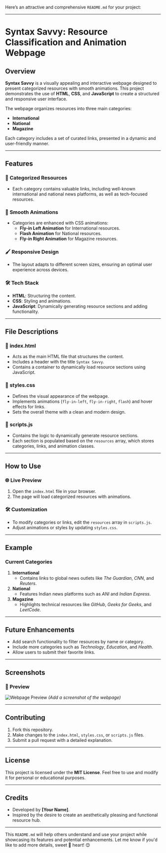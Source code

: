 Here’s an attractive and comprehensive `README.md` for your project:

---

# Syntax Savvy: Resource Classification and Animation Webpage

## Overview
**Syntax Savvy** is a visually appealing and interactive webpage designed to present categorized resources with smooth animations. This project demonstrates the use of **HTML**, **CSS**, and **JavaScript** to create a structured and responsive user interface.

The webpage organizes resources into three main categories:
- **International**
- **National**
- **Magazine**

Each category includes a set of curated links, presented in a dynamic and user-friendly manner.

---

## Features
### 🎯 **Categorized Resources**
- Each category contains valuable links, including well-known international and national news platforms, as well as tech-focused resources.

### 🎨 **Smooth Animations**
- Categories are enhanced with CSS animations:
  - **Fly-in Left Animation** for International resources.
  - **Flash Animation** for National resources.
  - **Fly-in Right Animation** for Magazine resources.

### 🖌️ **Responsive Design**
- The layout adapts to different screen sizes, ensuring an optimal user experience across devices.

### 🛠️ **Tech Stack**
- **HTML**: Structuring the content.
- **CSS**: Styling and animations.
- **JavaScript**: Dynamically generating resource sections and adding functionality.

---

## File Descriptions
### 📂 **index.html**
- Acts as the main HTML file that structures the content.
- Includes a header with the title `Syntax Savvy`.
- Contains a container to dynamically load resource sections using JavaScript.

### 📂 **styles.css**
- Defines the visual appearance of the webpage.
- Implements animations (`fly-in-left`, `fly-in-right`, `flash`) and hover effects for links.
- Sets the overall theme with a clean and modern design.

### 📂 **scripts.js**
- Contains the logic to dynamically generate resource sections.
- Each section is populated based on the `resources` array, which stores categories, links, and animation classes.

---

## How to Use
### 🌐 **Live Preview**
1. Open the `index.html` file in your browser.
2. The page will load categorized resources with animations.

### 🛠️ **Customization**
- To modify categories or links, edit the `resources` array in `scripts.js`.
- Adjust animations or styles by updating `styles.css`.

---

## Example
### **Current Categories**
1. **International**
   - Contains links to global news outlets like *The Guardian*, *CNN*, and *Reuters*.
2. **National**
   - Features Indian news platforms such as *ANI* and *Indian Express*.
3. **Magazine**
   - Highlights technical resources like *GitHub*, *Geeks for Geeks*, and *LeetCode*.

---

## Future Enhancements
- Add search functionality to filter resources by name or category.
- Include more categories such as *Technology*, *Education*, and *Health*.
- Allow users to submit their favorite links.

---

## Screenshots
### 🎥 Preview
![Webpage Preview](#) *(Add a screenshot of the webpage)*

---

## Contributing
1. Fork this repository.
2. Make changes to the `index.html`, `styles.css`, or `scripts.js` files.
3. Submit a pull request with a detailed explanation.

---

## License
This project is licensed under the **MIT License**. Feel free to use and modify it for personal or educational purposes.

---

## Credits
- Developed by **[Your Name]**.
- Inspired by the desire to create an aesthetically pleasing and functional resource hub.

---

This `README.md` will help others understand and use your project while showcasing its features and potential enhancements. Let me know if you'd like to add more details, sweet 💞 heart! 😊
